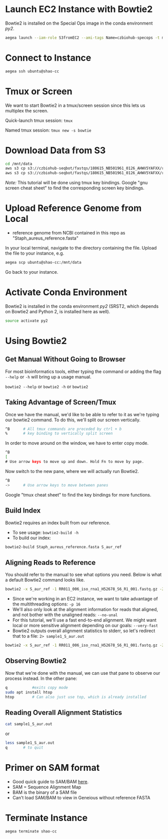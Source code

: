 # Launch EC2 Instance with Bowtie2
Bowtie2 is installed on the Special Ops image in the conda environment _py2_.
```bash
aegea launch --iam-role S3fromEC2 --ami-tags Name=czbiohub-specops -t m5.4xlarge shao-cc
```

# Connect to Instance 
```bash
aegea ssh ubuntu@shao-cc
```
# Tmux or Screen
We want to start Bowtie2 in a tmux/screen session since this lets us multiplex the screen.


Quick-launch tmux session: `tmux`


Named tmux session: `tmux new -s bowtie`

# Download Data from S3

```bash
cd /mnt/data
aws s3 cp s3://czbiohub-seqbot/fastqs/180615_NB501961_0126_AHWV5YAFXX/rawdata/RR011_006_iso_rna1_H52678_S6_R1_001.fastq.gz
aws s3 cp s3://czbiohub-seqbot/fastqs/180615_NB501961_0126_AHWV5YAFXX/rawdata/RR011_006_iso_rna1_H52678_S6_R2_001.fastq.gz
```

_Note:_ This tutorial will be done using tmux key bindings. Google "gnu screen cheat sheet" to find the corresponding screen key bindings.


# Upload Reference Genome from Local
- reference genome from NCBI contained in this repo as "Staph\_aureus\_reference.fasta"


In your local terminal, navigate to the directory containing the file.
Upload the file to your instance, e.g.
```bash
aegea scp ubuntu@shao-cc:/mnt/data
```
Go back to your instance.


# Activate Conda Environment
Bowtie2 is installed in the conda environment _py2_ (SRST2, which depends on Bowtie2 and Python 2, is installed here as well).


```bash
source activate py2
```

# Using Bowtie2
## Get Manual Without Going to Browser
For most bioinformatics tools, either typing the command or adding the flag `--help` or `-h` will bring up a usage manual.

`bowtie2 --help` or `bowtie2 -h` or `bowtie2`

## Taking Advantage of Screen/Tmux
Once we have the manual, we'd like to be able to refer to it as we're typing our bowtie2 command. To do this, we'll split our screen vertically.

```bash
^B      # All tmux commands are preceded by ctrl + b
%       # key binding to vertically split screen
```
In order to move around on the window, we have to enter copy mode.
```bash
^B
[
# Use arrow keys to move up and down. Hold Fn to move by page.
```
Now switch to the new pane, where we will actually run Bowtie2.

```bash
^B
->      # Use arrow keys to move between panes
```
Google "tmux cheat sheet" to find the key bindings for more functions.

## Build Index
Bowtie2 requires an index built from our reference.
- To see usage: `bowtie2-build -h`
- To build our index:
```bash
bowtie2-build Staph_aureus_reference.fasta S_aur_ref
```

## Aligning Reads to Reference
You should refer to the manual to see what options you need. Below is what a default Bowtie2 command looks like.

```bash
bowtie2 -x S_aur_ref -1 RR011_006_iso_rna1_H52678_S6_R1_001.fastq.gz -2 RR011_006_iso_rna1_H52678_S6_R2_001.fastq.gz -S sample1_S_aur.sam
```

- Since we're working in an EC2 instance, we want to take advantage of the multithreading options: `-p 16`
- We'll also only look at the alignment information for reads that aligned, and not bother with the unaligned reads: `--no-unal`
- For this tutorial, we'll use a fast end-to-end alignment. We might want local or more sensitive alignment depending on our goals: `--very-fast`
- Bowtie2 outputs overall alignment statistics to stderr, so let's redirect that to a file: `2> sample1_S_aur.out`

```bash
bowtie2 -x S_aur_ref -1 RR011_006_iso_rna1_H52678_S6_R1_001.fastq.gz -2 RR011_006_iso_rna1_H52678_S6_R2_001.fastq.gz -S sample1_S_aur.sam -p 16 --no-unal --very-fast 2> sample1_S_aur.out
```

## Observing Bowtie2
Now that we're done with the manual, we can use that pane to observe our process instead.
In the other pane:

```bash
q           #exits copy mode
sudo apt install htop
htop        # Can also just use top, which is already installed
```

## Reading Overall Alignment Statistics
```bash
cat sample1_S_aur.out
```
or
```bash
less sample1_S_aur.out
q       # to quit
```

# Primer on SAM format
- Good quick guide to SAM/BAM [here](https://training.h3abionet.org/postgraduate_workshop_2014/wp-content/uploads/2014/04/H3ABioNet_2014_NGS_8_SamFormat.pdf).
- SAM = Sequence Alignment Map
- BAM is the binary of a SAM file
- Can't load SAM/BAM to view in Geneious without reference FASTA

# Terminate Instance
`aegea terminate shao-cc`
